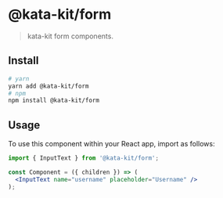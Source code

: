 # @kata-kit/form

> kata-kit form components.

## Install

```sh
# yarn
yarn add @kata-kit/form
# npm
npm install @kata-kit/form
```

## Usage

To use this component within your React app, import as follows:

```jsx
import { InputText } from '@kata-kit/form';

const Component = ({ children }) => (
  <InputText name="username" placeholder="Username" />
);
```
